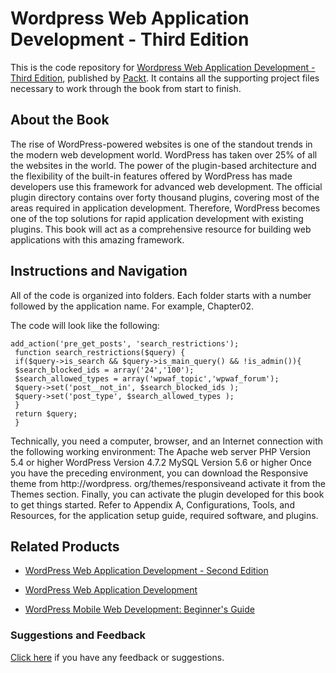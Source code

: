 # Wordpress Web Application Development - Third Edition
This is the code repository for [Wordpress Web Application Development - Third Edition](https://www.packtpub.com/application-development/wordpress-web-application-development-third-edition?utm_source=github&utm_medium=repository&utm_campaign=9781787126800), published by [Packt](https://www.packtpub.com/?utm_source=github). It contains all the supporting project files necessary to work through the book from start to finish.
## About the Book
The rise of WordPress-powered websites is one of the standout trends in the modern web
development world. WordPress has taken over 25% of all the websites in the world. The
power of the plugin-based architecture and the flexibility of the built-in features offered by
WordPress has made developers use this framework for advanced web development. The
official plugin directory contains over forty thousand plugins, covering most of the areas
required in application development. Therefore, WordPress becomes one of the top
solutions for rapid application development with existing plugins. This book will act as a
comprehensive resource for building web applications with this amazing framework.
## Instructions and Navigation
All of the code is organized into folders. Each folder starts with a number followed by the application name. For example, Chapter02.



The code will look like the following:
```
add_action('pre_get_posts', 'search_restrictions');
 function search_restrictions($query) {
 if($query->is_search && $query->is_main_query() && !is_admin()){
 $search_blocked_ids = array('24','100');
 $search_allowed_types = array('wpwaf_topic','wpwaf_forum');
 $query->set('post__not_in', $search_blocked_ids );
 $query->set('post_type', $search_allowed_types );
 }
 return $query;
 }
```

Technically, you need a computer, browser, and an Internet connection with the following working environment:
The Apache web server
PHP Version 5.4 or higher
WordPress Version 4.7.2
MySQL Version 5.6 or higher
Once you have the preceding environment, you can download the Responsive theme from http://wordpress. org/themes/responsiveand activate it from the Themes section. Finally, you can activate the plugin developed for this book to get things started. Refer to Appendix A, Configurations, Tools, and Resources, for the application setup guide, required software, and plugins.

## Related Products
* [WordPress Web Application Development - Second Edition](https://www.packtpub.com/application-development/wordpress-web-application-development-second-edition?utm_source=github&utm_medium=repository&utm_campaign=9781782174394)

* [WordPress Web Application Development](https://www.packtpub.com/web-development/wordpress-web-application-development?utm_source=github&utm_medium=repository&utm_campaign=9781783280759)

* [WordPress Mobile Web Development: Beginner's Guide](https://www.packtpub.com/web-development/wordpress-mobile-web-development-beginners-guide?utm_source=github&utm_medium=repository&utm_campaign=9781849515726)

### Suggestions and Feedback
[Click here](https://docs.google.com/forms/d/e/1FAIpQLSe5qwunkGf6PUvzPirPDtuy1Du5Rlzew23UBp2S-P3wB-GcwQ/viewform) if you have any feedback or suggestions.
